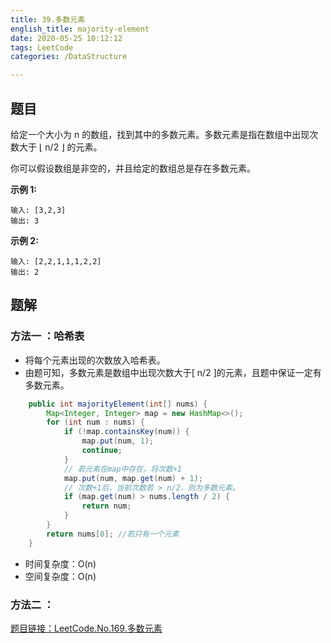 ```yaml
---
title: 39.多数元素
english_title: majority-element
date: 2020-05-25 10:12:12
tags: LeetCode
categories: /DataStructure

---
```


## 题目

给定一个大小为 n 的数组，找到其中的多数元素。多数元素是指在数组中出现次数大于 ⌊ n/2 ⌋ 的元素。

你可以假设数组是非空的，并且给定的数组总是存在多数元素。

 **示例 1:**

```
输入: [3,2,3]
输出: 3
```

**示例 2:**

```
输入: [2,2,1,1,1,2,2]
输出: 2
```

## 题解

###  方法一 ：哈希表

* 将每个元素出现的次数放入哈希表。
* 由题可知，多数元素是数组中出现次数大于[ n/2 ]的元素，且题中保证一定有多数元素。

```java
    public int majorityElement(int[] nums) {
        Map<Integer, Integer> map = new HashMap<>();
        for (int num : nums) {
            if (!map.containsKey(num)) {
                map.put(num, 1);
                continue;
            }
            // 若元素在map中存在，将次数+1
            map.put(num, map.get(num) + 1);
            // 次数+1后，当前次数若 > n/2，则为多数元素。
            if (map.get(num) > nums.length / 2) {
                return num;
            }
        }
        return nums[0]; //若只有一个元素
    }
```

* 时间复杂度：O(n)
* 空间复杂度：O(n)

### 方法二 ：

[题目链接：LeetCode.No.169.多数元素](https://leetcode-cn.com/problems/majority-element)

